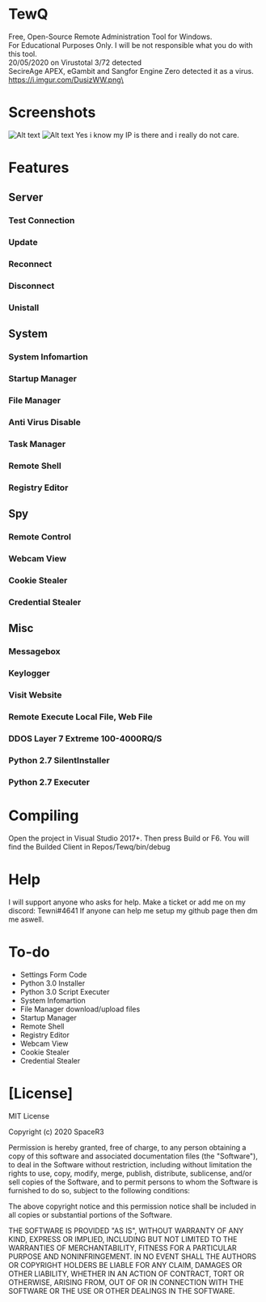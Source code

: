 # TewQ
Free, Open-Source Remote Administration Tool for Windows.\
For Educational Purposes Only. I will be not responsible what you do with this tool.\
20/05/2020 on Virustotal 3/72 detected \
SecireAge APEX, eGambit and Sangfor Engine Zero detected it as a virus.\
https://i.imgur.com/DusizWW.png\

# Screenshots
![Alt text](https://i.imgur.com/5wRiUYz.png "Screenshots")
![Alt text](https://i.imgur.com/vJ9g09t.png "Screenshots")
Yes i know my IP is there and i really do not care.
# Features

## Server
### Test Connection
### Update
### Reconnect
### Disconnect
### Unistall

## System
### System Infomartion
### Startup Manager
### File Manager
### Anti Virus Disable
### Task Manager
### Remote Shell
### Registry Editor

## Spy
### Remote Control
### Webcam View
### Cookie Stealer
### Credential Stealer

## Misc
### Messagebox
### Keylogger
### Visit Website
### Remote Execute Local File, Web File
### DDOS Layer 7 Extreme 100-4000RQ/S
### Python 2.7 SilentInstaller
### Python 2.7 Executer


# Compiling
Open the project in Visual Studio 2017+. Then press Build or F6.
You will find the Builded Client in Repos/Tewq/bin/debug



# Help
I will support anyone who asks for help. Make a ticket or add me on my discord: Tewni#4641
If anyone can help me setup my github page then dm me aswell.

# To-do
* Settings Form Code
* Python 3.0 Installer
* Python 3.0 Script Executer
* System Infomartion
* File Manager download/upload files
* Startup Manager
* Remote Shell
* Registry Editor
* Webcam View
* Cookie Stealer
* Credential Stealer

# [License]
  
MIT License

Copyright (c) 2020 SpaceR3

Permission is hereby granted, free of charge, to any person obtaining a copy
of this software and associated documentation files (the "Software"), to deal
in the Software without restriction, including without limitation the rights
to use, copy, modify, merge, publish, distribute, sublicense, and/or sell
copies of the Software, and to permit persons to whom the Software is
furnished to do so, subject to the following conditions:

The above copyright notice and this permission notice shall be included in all
copies or substantial portions of the Software.

THE SOFTWARE IS PROVIDED "AS IS", WITHOUT WARRANTY OF ANY KIND, EXPRESS OR
IMPLIED, INCLUDING BUT NOT LIMITED TO THE WARRANTIES OF MERCHANTABILITY,
FITNESS FOR A PARTICULAR PURPOSE AND NONINFRINGEMENT. IN NO EVENT SHALL THE
AUTHORS OR COPYRIGHT HOLDERS BE LIABLE FOR ANY CLAIM, DAMAGES OR OTHER
LIABILITY, WHETHER IN AN ACTION OF CONTRACT, TORT OR OTHERWISE, ARISING FROM,
OUT OF OR IN CONNECTION WITH THE SOFTWARE OR THE USE OR OTHER DEALINGS IN THE
SOFTWARE.

